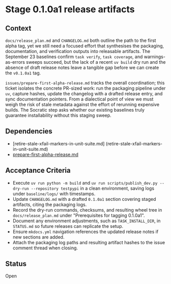 # Stage 0.1.0a1 release artifacts

## Context
`docs/release_plan.md` and `CHANGELOG.md` both outline the path to the
first alpha tag, yet we still need a focused effort that synthesises the
packaging, documentation, and verification outputs into releasable
artifacts. The September 23 baselines confirm `task verify`,
`task coverage`, and warnings-as-errors sweeps succeed, but the lack of a
recent `uv build` dry run and the absence of draft release notes leave a
tangible gap before we can create the `v0.1.0a1` tag.

`issues/prepare-first-alpha-release.md` tracks the overall coordination;
this ticket isolates the concrete PR-sized work: run the packaging
pipeline under `uv`, capture hashes, update the changelog with a drafted
release entry, and sync documentation pointers. From a dialectical point
of view we must weigh the risk of stale metadata against the effort of
rerunning expensive builds. The Socratic step asks whether our existing
baselines truly guarantee installability without this staging sweep.

## Dependencies
- [retire-stale-xfail-markers-in-unit-suite.md]
  (retire-stale-xfail-markers-in-unit-suite.md)
- [prepare-first-alpha-release.md](prepare-first-alpha-release.md)

## Acceptance Criteria
- Execute `uv run python -m build` and
  `uv run scripts/publish_dev.py --dry-run --repository testpypi` in a
  clean environment, saving logs under `baseline/logs/` with timestamps.
- Update `CHANGELOG.md` with a drafted `0.1.0a1` section covering staged
  artifacts, citing the packaging logs.
- Record the dry-run commands, checksums, and resulting wheel tree in
  `docs/release_plan.md` under "Prerequisites for tagging 0.1.0a1".
- Document any environment adjustments, such as `TASK_INSTALL_DIR`, in
  `STATUS.md` so future releases can replicate the setup.
- Ensure `mkdocs.yml` navigation references the updated release notes if
  new sections are added.
- Attach the packaging log paths and resulting artifact hashes to the
  issue comment thread when closing.

## Status
Open
